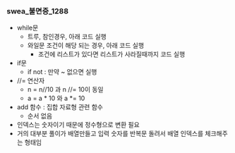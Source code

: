 ### swea_불면증_1288
* while문 
    * 트루, 참인경우, 아래 코드 실행
    * 와일문 조건이 해당 되는 경우, 아래 코드 실행
        * 조건에 리스트가 있다면 리스트가 사라질때까지 코드 실행
* if문
    * if not : 만약 ~ 없으면 실행
* //= 연산자
    * n = n//10 과 n //= 10이 동일
    * a = a * 10 와 a *= 10     
* add 함수 : 집합 자료형 관련 함수
    * 순서 없음
* 인덱스는 숫자이기 때문에 정수형으로 변환 필요
* 거의 대부분 풀이가 배열만들고 입력 숫자를 반복문 돌려서 배열 인덱스를 체크해주는 형태임
